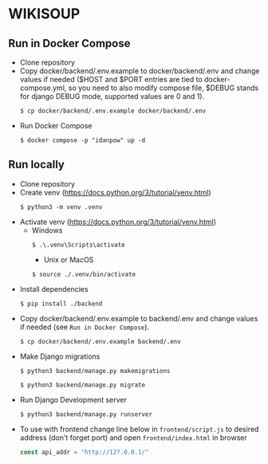 # WIKISOUP

## Run in Docker Compose

- Clone repository
- Copy docker/backend/.env.example to docker/backend/.env 
  and change values if needed ($HOST and $PORT entries are tied to docker-compose.yml,
  so you need to also modify compose file, $DEBUG stands for django DEBUG mode, 
  supported values are 0 and 1). 
  ```shell
  $ cp docker/backend/.env.example docker/backend/.env
  ```
- Run Docker Compose
  ```shell
  $ docker compose -p "idanpow" up -d
  ```

## Run locally
- Clone repository
- Create venv (https://docs.python.org/3/tutorial/venv.html)
  ```shell
  $ python3 -m venv .venv
  ```
- Activate venv (https://docs.python.org/3/tutorial/venv.html)
  - Windows
    ```shell
    $ .\.venv\Scripts\activate
    ```
    - Unix or MacOS
    ```shell
    $ source ./.venv/bin/activate
    ```
- Install dependencies
  ```shell
  $ pip install ./backend
  ```
- Copy docker/backend/.env.example to backend/.env 
  and change values if needed (see `Run in Docker Compose`). 
  ```shell
  $ cp docker/backend/.env.example backend/.env
  ```
- Make Django migrations
  ```shell
  $ python3 backend/manage.py makemigrations
  ```
  ```shell
  $ python3 backend/manage.py migrate
  ```
- Run Django Development server
  ```shell
  $ python3 backend/manage.py runserver
  ```
- To use with frontend change line below in `frontend/script.js` 
  to desired address (don't forget port) and open `frontend/index.html` in browser
  ```javascript
  const api_addr = "http://127.0.0.1/"
  ```